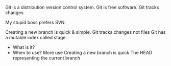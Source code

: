 Git is a distribution version control system.
Git is free software.
Git tracks changes

My stupid boss prefers SVN.

Creating a new branch is quick & simple.
Git tracks changes not files
Git has a mutable index called stage.

- What is it?
- When to use?
  More use
  Creating a new branch is quick
  The HEAD representing the current branch
